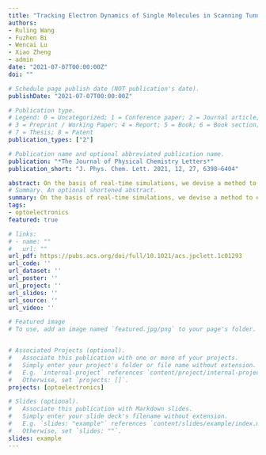 ```yaml
---
title: "Tracking Electron Dynamics of Single Molecules in Scanning Tunneling Microscopy Junctions with Laser Pulses"
authors:
- Ruling Wang
- Fuzhen Bi
- Wencai Lu
- Xiao Zheng
- admin
date: "2021-07-07T00:00:00Z"
doi: ""

# Schedule page publish date (NOT publication's date).
publishDate: "2021-07-07T00:00:00Z"

# Publication type.
# Legend: 0 = Uncategorized; 1 = Conference paper; 2 = Journal article;
# 3 = Preprint / Working Paper; 4 = Report; 5 = Book; 6 = Book section;
# 7 = Thesis; 8 = Patent
publication_types: ["2"]

# Publication name and optional abbreviated publication name.
publication: "*The Journal of Physical Chemistry Letters*"
publication_short: "J. Phys. Chem. Lett. 2021, 12, 27, 6398–6404"

abstract: On the basis of real-time simulations, we devise a method to extend the capability of scanning tunneling microscopy (STM) to track the electronic dynamics of molecules on a material’s surface with the ultrafast temporal resolution of laser pulses. The intrinsic mechanism of visualization of electronic dynamics by measuring tunneling charge is attributed to the interference between the electronic oscillations stimulated by pump and probe pulses. The charge-transfer rate from molecule to the surrounding environment can be estimated with the decay time of electronic dynamics, which can also be detected by measuring the tunneling charge across the STM junction. Moreover, it is found that the tunneling charge can be varied precisely by changing the carrier-envelope phase (CEP) of the pulses, and this phase-dependence of tunnelling diminishes as the duration of incident laser pulses increases. The proposed scheme provides an alternative means for visualization of electron dynamics of single molecules by measuring tunnelling charges.
# Summary. An optional shortened abstract.
summary: On the basis of real-time simulations, we devise a method to extend the capability of scanning tunneling microscopy (STM) to track the electronic dynamics of molecules on a material’s surface with the ultrafast temporal resolution of laser pulses. The intrinsic mechanism of visualization of electronic dynamics by measuring tunneling charge is attributed to the interference between the electronic oscillations stimulated by pump and probe pulses. The charge-transfer rate from molecule to the surrounding environment can be estimated with the decay time of electronic dynamics, which can also be detected by measuring the tunneling charge across the STM junction. Moreover, it is found that the tunneling charge can be varied precisely by changing the carrier-envelope phase (CEP) of the pulses, and this phase-dependence of tunnelling diminishes as the duration of incident laser pulses increases. The proposed scheme provides an alternative means for visualization of electron dynamics of single molecules by measuring tunnelling charges.
tags:
- optoelectronics
featured: true

# links:
# - name: ""
#   url: ""
url_pdf: https://pubs.acs.org/doi/full/10.1021/acs.jpclett.1c01293
url_code: ''
url_dataset: ''
url_poster: ''
url_project: ''
url_slides: ''
url_source: ''
url_video: ''

# Featured image
# To use, add an image named `featured.jpg/png` to your page's folder. 


# Associated Projects (optional).
#   Associate this publication with one or more of your projects.
#   Simply enter your project's folder or file name without extension.
#   E.g. `internal-project` references `content/project/internal-project/index.md`.
#   Otherwise, set `projects: []`.
projects: [optoelectronics]

# Slides (optional).
#   Associate this publication with Markdown slides.
#   Simply enter your slide deck's filename without extension.
#   E.g. `slides: "example"` references `content/slides/example/index.md`.
#   Otherwise, set `slides: ""`.
slides: example
---
```


